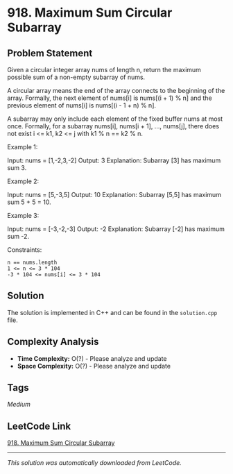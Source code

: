 # 918. Maximum Sum Circular Subarray

## Problem Statement

Given a circular integer array nums of length n, return the maximum possible sum of a non-empty subarray of nums.

A circular array means the end of the array connects to the beginning of the array. Formally, the next element of nums[i] is nums[(i + 1) % n] and the previous element of nums[i] is nums[(i - 1 + n) % n].

A subarray may only include each element of the fixed buffer nums at most once. Formally, for a subarray nums[i], nums[i + 1], ..., nums[j], there does not exist i <= k1, k2 <= j with k1 % n == k2 % n.

Example 1:

Input: nums = [1,-2,3,-2]
Output: 3
Explanation: Subarray [3] has maximum sum 3.

Example 2:

Input: nums = [5,-3,5]
Output: 10
Explanation: Subarray [5,5] has maximum sum 5 + 5 = 10.

Example 3:

Input: nums = [-3,-2,-3]
Output: -2
Explanation: Subarray [-2] has maximum sum -2.

Constraints:

	n == nums.length
	1 <= n <= 3 * 104
	-3 * 104 <= nums[i] <= 3 * 104

## Solution

The solution is implemented in C++ and can be found in the `solution.cpp` file.

## Complexity Analysis

- **Time Complexity:** O(?) - Please analyze and update
- **Space Complexity:** O(?) - Please analyze and update

## Tags

*Medium*

## LeetCode Link

[918. Maximum Sum Circular Subarray](https://leetcode.com/problems/maximum-sum-circular-subarray/)

---

*This solution was automatically downloaded from LeetCode.*
